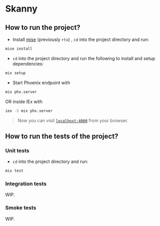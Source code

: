 # Skanny

## How to run the project?

- Install [mise](https://mise.jdx.dev/getting-started.html) (previously `rtx`) , `cd` into the project directory and run:

```bash
mise install
```

- `cd` into the project directory and run the following to install and setup dependencies:

```bash
mix setup
```

- Start Phoenix endpoint with

```bash
mix phx.server
```

OR inside IEx with

```bash
iex -S mix phx.server
```

> Now you can visit [`localhost:4000`](http://localhost:4000) from your browser.

## How to run the tests of the project?

### Unit tests

- `cd` into the project directory and run:

```bash
mix test
```

### Integration tests

WIP.

### Smoke tests

WIP.
